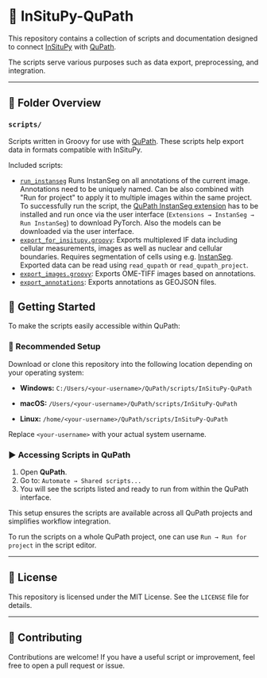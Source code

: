 # 🧬 InSituPy-QuPath

This repository contains a collection of scripts and documentation designed to connect [InSituPy](https://github.com/SpatialPathology/InSituPy) with [QuPath](https://qupath.github.io).

The scripts serve various purposes such as data export, preprocessing, and integration.

---

## 📂 Folder Overview

### `scripts/`
Scripts written in Groovy for use with [QuPath](https://qupath.github.io). These scripts help export data in formats compatible with InSituPy.

Included scripts:
- [`run_instanseg`](./scripts/run_instanseg.groovy) Runs InstanSeg on all annotations of the current image. Annotations need to be uniquely named. Can be also combined with "Run for project" to apply it to multiple images within the same project. To successfully run the script, the [QuPath InstanSeg extension](https://github.com/qupath/qupath-extension-instanseg) has to be installed and run once via the user interface (`Extensions → InstanSeg → Run InstanSeg`) to download PyTorch. Also the models can be downloaded via the user interface.
- [`export_for_insitupy.groovy`](./scripts/export_for_insitupy.groovy): Exports multiplexed IF data including cellular measurements, images as well as nuclear and cellular boundaries. Requires segmentation of cells using e.g. [InstanSeg](https://github.com/instanseg/instanseg). Exported data can be read using `read_qupath` or `read_qupath_project`.
- [`export_images.groovy`](./scripts/export_images.groovy): Exports OME-TIFF images based on annotations.
- [`export_annotations`](./scripts/export_annotations.groovy): Exports annotations as GEOJSON files.

## 🚀 Getting Started

To make the scripts easily accessible within QuPath:

### 📁 Recommended Setup

Download or clone this repository into the following location depending on your operating system:

- **Windows:** `C:/Users/<your-username>/QuPath/scripts/InSituPy-QuPath`

- **macOS:** `/Users/<your-username>/QuPath/scripts/InSituPy-QuPath`

- **Linux:** `/home/<your-username>/QuPath/scripts/InSituPy-QuPath`

Replace `<your-username>` with your actual system username.

### ▶️ Accessing Scripts in QuPath

1. Open **QuPath**.
2. Go to: `Automate → Shared scripts...`
3. You will see the scripts listed and ready to run from within the QuPath interface.

This setup ensures the scripts are available across all QuPath projects and simplifies workflow integration.

To run the scripts on a whole QuPath project, one can use `Run → Run for project` in the script editor.

---

## 📄 License

This repository is licensed under the MIT License. See the `LICENSE` file for details.

---

## 🤝 Contributing

Contributions are welcome! If you have a useful script or improvement, feel free to open a pull request or issue.
